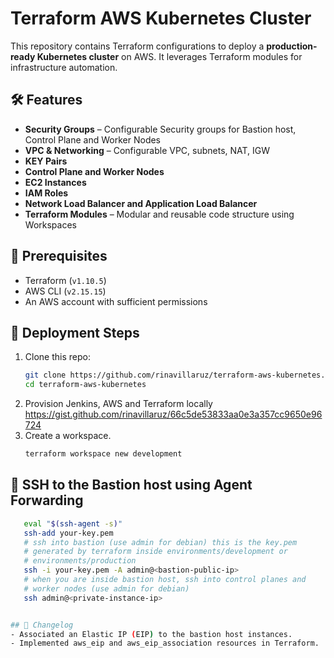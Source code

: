 # Terraform AWS Kubernetes Cluster

This repository contains Terraform configurations to deploy a **production-ready Kubernetes cluster** on AWS. It leverages Terraform modules for infrastructure automation.

## 🛠️ Features
- **Security Groups** – Configurable Security groups for Bastion host, Control Plane and Worker Nodes
- **VPC & Networking** – Configurable VPC, subnets, NAT, IGW
- **KEY Pairs**
- **Control Plane and Worker Nodes**
- **EC2 Instances**
- **IAM Roles**
- **Network Load Balancer and Application Load Balancer**
- **Terraform Modules** – Modular and reusable code structure using Workspaces

## 📌 Prerequisites
- Terraform (`v1.10.5`)
- AWS CLI (`v2.15.15`)
- An AWS account with sufficient permissions

## 🚀 Deployment Steps
1. Clone this repo:
   ```sh
   git clone https://github.com/rinavillaruz/terraform-aws-kubernetes.git
   cd terraform-aws-kubernetes
2. Provision Jenkins, AWS and Terraform locally https://gist.github.com/rinavillaruz/66c5de53833aa0e3a357cc9650e96724
3. Create a workspace.
   ```sh
   terraform workspace new development

## 📝 SSH to the Bastion host using Agent Forwarding
   ```sh
      eval "$(ssh-agent -s)"
      ssh-add your-key.pem
      # ssh into bastion (use admin for debian) this is the key.pem
      # generated by terraform inside environments/development or
      # environments/production
      ssh -i your-key.pem -A admin@<bastion-public-ip>
      # when you are inside bastion host, ssh into control planes and
      # worker nodes (use admin for debian)
      ssh admin@<private-instance-ip>


## 📝 Changelog
- Associated an Elastic IP (EIP) to the bastion host instances.
- Implemented aws_eip and aws_eip_association resources in Terraform.